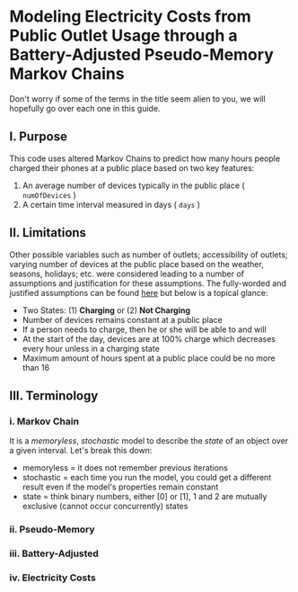 # Modeling Electricity Costs from Public Outlet Usage through a Battery-Adjusted Pseudo-Memory Markov Chains

Don't worry if some of the terms in the title seem alien to you, we will hopefully go over each one in this guide. 

## I. Purpose

This code uses altered Markov Chains to predict how many hours people charged their phones at a public place based on two key features:
1.  An average number of devices typically in the public place ( `numOfDevices` )
2.  A certain time interval measured in days ( `days` )

## II. Limitations
Other possible variables such as number of outlets; accessibility of outlets; varying number of devices at the public place based on the weather, seasons, holidays; etc. were considered leading to a number of assumptions and justification for these assumptions. The fully-worded and justified assumptions can be found <a href="https://drive.google.com/file/d/1VrkC2M26mnis0jesCBb7r3mjHWoVoSTI/view?usp=sharing" target="_blank">here</a> but below is a topical glance:
* Two States: (1) **Charging** or (2) **Not Charging**
* Number of devices remains constant at a public place
* If a person needs to charge, then he or she will be able to and will
* At the start of the day, devices are at 100% charge which decreases every hour unless in a charging state
* Maximum amount of hours spent at a public place could be no more than 16

## III. Terminology

### i. Markov Chain

It is a *memoryless*, *stochastic* model to describe the *state* of an object over a given interval.
Let's break this down:
* memoryless = it does not remember previous iterations
* stochastic = each time you run the model, you could get a different result even if the model's properties remain constant
* state = think binary numbers, either [0] or [1], 1 and 2 are mutually exclusive (cannot occur concurrently) states



### ii. Pseudo-Memory

### iii. Battery-Adjusted

### iv. Electricity Costs
